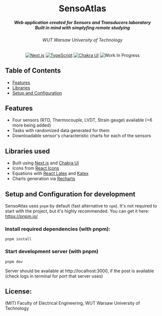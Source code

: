<div align="center">

<h1>SensoAtlas</h1>
<h5>
Web application created for Sensors and Transducers laboratory <br />
Built in mind with simplyfing remote studying
</h5>
<h6>WUT Warsaw University of Technology</h6>

[![Next.js](https://img.shields.io/badge/Next.js-black?style=for-the-badge&logo=nextdotjs)](https://nextjs.org/)
[![TypeScript](https://img.shields.io/badge/typescript-blue?style=for-the-badge&logo=typescript&logoColor=white)](https://typescriptlang.org)
[![Chakra UI](https://img.shields.io/badge/chakra%20ui-319795?style=for-the-badge&logo=chakraui&logoColor=white)](https://chakra-ui.com)
![Work In Progress](https://img.shields.io/badge/Work%20In%20Progress-orange?style=for-the-badge)

</div>

## Table of Contents

- [Features](#features)
- [Libraries](#libraries)
- [Setup and Configuration](#setup-configuration)

## Features<a name="features"></a>

- Four sensors (RTD, Thermocouple, LVDT, Strain gauge) available (+6 more being added)
- Tasks with randomized data generated for them
- Downloadable sensor's characteristic charts for each of the sensors

## Libraries used<a name="libraries"></a>

- Built using [Next.js](https://nextjs.org) and [Chakra UI](https://chakra-ui.com)
- Icons from [React Icons](https://react-icons.github.io/react-icons/)
- Equations with [React Latex](https://github.com/zzish/react-latex) and [Katex](https://katex.org/)
- Charts generation via [Recharts](https://recharts.org)

## Setup and Configuration for development

SensoAtlas uses `pnpm` by default (fast alternative to `npm`). It's not required
to start with the project, but it's highly recommended. You can get it here:
https://pnpm.io/

### Install required dependencies (with pnpm):
```shell
pnpm install
```

### Start development server (with pnpm)
```shell
pnpm dev
```
Server should be available at http://localhost:3000, if the post is available (check logs in terminal for port that server uses)


## License:

(MIT) Faculty of Electrical Engineering, WUT Warsaw University of Technology